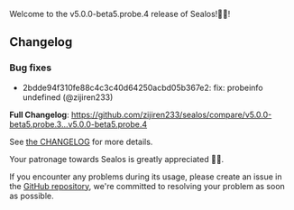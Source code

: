 Welcome to the v5.0.0-beta5.probe.4 release of Sealos!🎉🎉!



## Changelog
### Bug fixes
* 2bdde94f310fe88c4c3c40d64250acbd05b367e2: fix: probeinfo undefined (@zijiren233)

**Full Changelog**: https://github.com/zijiren233/sealos/compare/v5.0.0-beta5.probe.3...v5.0.0-beta5.probe.4

See [the CHANGELOG](https://github.com/zijiren233/sealos/blob/main/CHANGELOG/CHANGELOG.md) for more details.

Your patronage towards Sealos is greatly appreciated 🎉🎉.

If you encounter any problems during its usage, please create an issue in the [GitHub repository](https://github.com/zijiren233/sealos), we're committed to resolving your problem as soon as possible.
